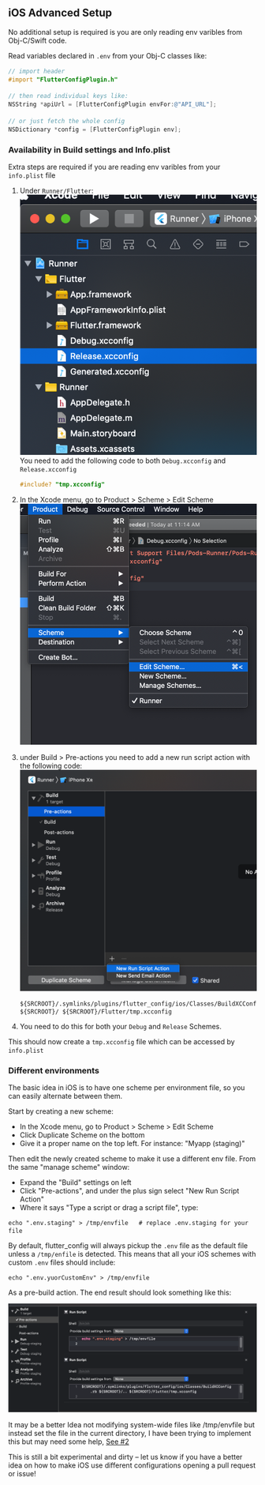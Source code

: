 ## iOS Advanced Setup

No additional setup is required is you are only reading env varibles from Obj-C/Swift code.

Read variables declared in `.env` from your Obj-C classes like:

```objective-c
// import header
#import "FlutterConfigPlugin.h"

// then read individual keys like:
NSString *apiUrl = [FlutterConfigPlugin envFor:@"API_URL"];

// or just fetch the whole config
NSDictionary *config = [FlutterConfigPlugin env];
```

### Availability in Build settings and Info.plist

Extra steps are required if you are reading env varibles from your `info.plist` file

1. Under `Runner/Flutter`:
   ![img](./pic1.png)
   You need to add the following code to both `Debug.xcconfig` and `Release.xcconfig`

   ```objective-c
   #include? "tmp.xcconfig"
   ```

2. In the Xcode menu, go to Product > Scheme > Edit Scheme
   ![img](./pic2.png)

3. under Build > Pre-actions you need to add a new run script action with the following code:
   ![img](./pic3.png)

   ```
   ${SRCROOT}/.symlinks/plugins/flutter_config/ios/Classes/BuildXCConfig.rb ${SRCROOT}/ ${SRCROOT}/Flutter/tmp.xcconfig
   ```

4. You need to do this for both your `Debug` and `Release` Schemes.

This should now create a `tmp.xcconfig` file which can be accessed by `info.plist`

### Different environments

The basic idea in iOS is to have one scheme per environment file, so you can easily alternate between them.

Start by creating a new scheme:

- In the Xcode menu, go to Product > Scheme > Edit Scheme
- Click Duplicate Scheme on the bottom
- Give it a proper name on the top left. For instance: "Myapp (staging)"

Then edit the newly created scheme to make it use a different env file. From the same "manage scheme" window:

- Expand the "Build" settings on left
- Click "Pre-actions", and under the plus sign select "New Run Script Action"
- Where it says "Type a script or drag a script file", type:

```
echo ".env.staging" > /tmp/envfile   # replace .env.staging for your file
```

By default, flutter_config will always pickup the `.env` file as the default file unless a
`/tmp/enfile` is detected. This means that all your iOS schemes with custom `.env` files should include:

```
echo ".env.yuorCustomEnv" > /tmp/envfile
```

As a pre-build action. The end result should look something like this:

![img](./pic4.png)

It may be a better Idea not modifying system-wide files like /tmp/envfile
but instead set the file in the current directory, I have been trying to implement this but may need some help, [See #2](https://github.com/ByneappLLC/flutter_config/issues/2)

This is still a bit experimental and dirty – let us know if you have a better idea on how to make iOS use different configurations opening a pull request or issue!
